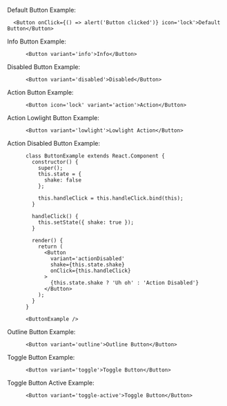 Default Button Example:

```example
  <Button onClick={() => alert('Button clicked')} icon='lock'>Default Button</Button>
```

Info Button Example:

```example
      <Button variant='info'>Info</Button>
```

Disabled Button Example:

```example
      <Button variant='disabled'>Disabled</Button>
```

Action Button Example:

```example
      <Button icon='lock' variant='action'>Action</Button>
```

Action Lowlight Button Example:

```example
      <Button variant='lowlight'>Lowlight Action</Button>
```

Action Disabled Button Example:

```example
      class ButtonExample extends React.Component {
        constructor() {
          super();
          this.state = {
            shake: false
          };

          this.handleClick = this.handleClick.bind(this);
        }

        handleClick() {
          this.setState({ shake: true });
        }

        render() {
          return (
            <Button
              variant='actionDisabled'
              shake={this.state.shake}
              onClick={this.handleClick}
            >
              {this.state.shake ? 'Uh oh' : 'Action Disabled'}
            </Button>
          );
        }
      }

      <ButtonExample />
```

Outline Button Example:

```example
      <Button variant='outline'>Outline Button</Button>
```

Toggle Button Example:

```example
      <Button variant='toggle'>Toggle Button</Button>
```

Toggle Button Active Example:

```example
      <Button variant='toggle-active'>Toggle Button</Button>
```
